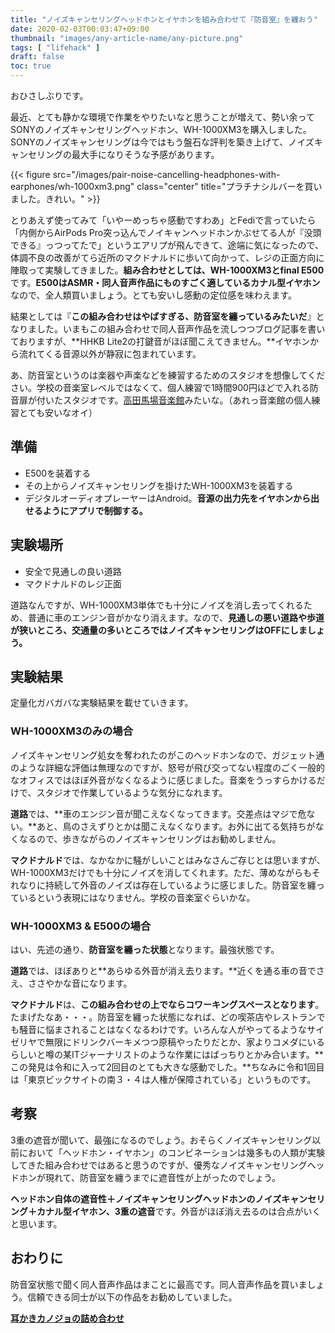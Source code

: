 ```yaml
---
title: "ノイズキャンセリングヘッドホンとイヤホンを組み合わせて『防音室』を纏おう"
date: 2020-02-03T00:03:47+09:00
thumbnail: "images/any-article-name/any-picture.png"
tags: [ "lifehack" ]
draft: false
toc: true
---
```


おひさしぶりです。

最近、とても静かな環境で作業をやりたいなと思うことが増えて、勢い余ってSONYのノイズキャンセリングヘッドホン、WH-1000XM3を購入しました。SONYのノイズキャンセリングは今ではもう盤石な評判を築き上げて、ノイズキャンセリングの最大手になりそうな予感があります。

{{< figure src="/images/pair-noise-cancelling-headphones-with-earphones/wh-1000xm3.png" class="center" title="プラチナシルバーを買いました。きれい。" >}}

とりあえず使ってみて「いやーめっちゃ感動ですわあ」とFediで言っていたら「内側からAirPods Pro突っ込んでノイキャンヘッドホンかぶせてる人が『没頭できる』っつってたで」というエアリプが飛んできて、途端に気になったので、体調不良の改善がてら近所のマクドナルドに歩いて向かって、レジの正面方向に陣取って実験してきました。**組み合わせとしては、WH-1000XM3とfinal E500**です。**E500はASMR・同人音声作品にものすごく適しているカナル型イヤホン**なので、全人類買いましょう。とても安いし感動の定位感を味わえます。

結果としては『**この組み合わせはやばすぎる、防音室を纏っているみたいだ**』となりました。いまもこの組み合わせで同人音声作品を流しつつブログ記事を書いておりますが、**HHKB Lite2の打鍵音がほぼ聞こえてきません。**イヤホンから流れてくる音源以外が静寂に包まれています。

あ、防音室というのは楽器や声楽などを練習するためのスタジオを想像してください。学校の音楽室レベルではなくて、個人練習で1時間900円ほどで入れる防音扉が付いたスタジオです。[高田馬場音楽館](http://www.st-ongakukan.com/takadanobabaekimae/takadanobabaekimae.html)みたいな。（あれっ音楽館の個人練習とても安いなオイ）

## 準備

- E500を装着する
- その上からノイズキャンセリングを掛けたWH-1000XM3を装着する
- デジタルオーディオプレーヤーはAndroid。**音源の出力先をイヤホンから出せるようにアプリで制御する。**

## 実験場所

- 安全で見通しの良い道路
- マクドナルドのレジ正面

道路なんですが、WH-1000XM3単体でも十分にノイズを消し去ってくれるため、普通に車のエンジン音がかなり消えます。なので、**見通しの悪い道路や歩道が狭いところ、交通量の多いところではノイズキャンセリングはOFFにしましょう。**

## 実験結果

定量化ガバガバな実験結果を載せていきます。

### WH-1000XM3のみの場合

ノイズキャンセリング処女を奪われたのがこのヘッドホンなので、ガジェット通のような詳細な評価は無理なのですが、怒号が飛び交ってない程度のごく一般的なオフィスではほぼ外音がなくなるように感じました。音楽をうっすらかけるだけで、スタジオで作業しているような気分になれます。

**道路**では、**車のエンジン音が聞こえなくなってきます。交差点はマジで危ない。**あと、鳥のさえずりとかは聞こえなくなります。お外に出てる気持ちがなくなるので、歩きながらのノイズキャンセリングはお勧めしません。

**マクドナルド**では、なかなかに騒がしいことはみなさんご存じとは思いますが、WH-1000XM3だけでも十分にノイズを消してくれます。ただ、薄めながらもそれなりに持続して外音のノイズは存在しているように感じました。防音室を纏っているという表現にはなりません。学校の音楽室ぐらいかな。

### WH-1000XM3 & E500の場合

はい、先述の通り、**防音室を纏った状態**となります。最強状態です。

**道路**では、ほぼありと**あらゆる外音が消え去ります。**近くを通る車の音でさえ、ささやかな音になります。

**マクドナルド**は、**この組み合わせの上でならコワーキングスペースとなります**。たまげたなあ・・・。防音室を纏った状態になれば、どの喫茶店やレストランでも騒音に悩まされることはなくなるわけです。いろんな人がやってるようなサイゼリヤで無限にドリンクバーキメつつ原稿やったりだとか、家よりコメダにいるらしいと噂の某ITジャーナリストのような作業にはばっちりとかみ合います。**この発見は令和に入って2回目のとても大きな感動でした。**ちなみに令和1回目は「東京ビックサイトの南３・４は人権が保障されている」というものです。

## 考察

3重の遮音が聞いて、最強になるのでしょう。おそらくノイズキャンセリング以前において「ヘッドホン・イヤホン」のコンビネーションは幾多もの人類が実験してきた組み合わせではあると思うのですが、優秀なノイズキャンセリングヘッドホンが現れて、防音室を纏うまでに遮音性が上がったのでしょう。

**ヘッドホン自体の遮音性＋ノイズキャンセリングヘッドホンのノイズキャンセリング＋カナル型イヤホン、3重の遮音**です。外音がほぼ消え去るのは合点がいくと思います。

## おわりに

防音室状態で聞く同人音声作品はまことに最高です。同人音声作品を買いましょう。信頼できる同士が以下の作品をお勧めしていました。

[**耳かきカノジョの詰め合わせ**](https://www.dlsite.com/maniax/work/=/product_id/RJ272849.html)

<a rel="noopener" href="https://www.dlsite.com/maniax/dlaf/=/t/i/link/work/aid/kunimi53chi/id/RJ272849.html" target="_blank"><img itemprop="image" src="//img.dlsite.jp/modpub/images2/work/doujin/RJ273000/RJ272849_img_main.jpg" alt="" border="0" class="target_type" /></a>

